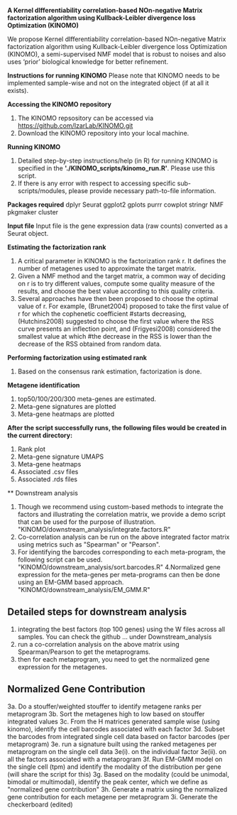 **A Kernel dIfferentiability correlation-based NOn-negative Matrix factorization algorithm using Kullback-Leibler divergence loss Optimization (KINOMO)**

We propose Kernel dIfferentiability correlation-based NOn-negative Matrix factorization algorithm using Kullback-Leibler divergence loss Optimization (KINOMO), a semi-supervised NMF model that is robust to noises and also uses ‘prior’ biological knowledge for better refinement.

**Instructions for running KINOMO**
Please note that KINOMO needs to be implemented sample-wise and not on the integrated object (if at all it exists).

**Accessing the KINOMO repository**

1. The KINOMO repsository can be accessed via https://github.com/IzarLab/KINOMO.git
2. Download the KINOMO repository into your local machine.


**Running KINOMO**
1. Detailed step-by-step instructions/help (in R) for running KINOMO is specified in the **'./KINOMO_scripts/kinomo_run.R'**. Please use this script.
2. If there is any error with respect to accessing specific sub-scripts/modules, please provide necessary path-to-file information.

**Packages required**
dplyr
Seurat
ggplot2
gplots
purrr
cowplot
stringr
NMF
pkgmaker
cluster

**Input file**
Input file is the gene expression data (raw counts) converted as a Seurat object.

**Estimating the factorization rank**
1. A critical parameter in KINOMO is the factorization rank r. It defines the number of metagenes used to approximate the target matrix. 
2. Given a NMF method and the target matrix, a common way of deciding on r is to try different values, compute some quality measure of the results, and choose the best value according to this quality criteria.
3. Several approaches have then been proposed to choose the optimal value of r. For example, (Brunet2004) proposed to take the first value of r for which the cophenetic coefficient #starts decreasing, (Hutchins2008) suggested to choose the first value where the RSS curve presents an inflection point, and (Frigyesi2008) considered the smallest value at which #the decrease in the RSS is lower than the decrease of the RSS obtained from random data.

**Performing factorization using estimated rank**
1. Based on the consensus rank estimation, factorization is done.

**Metagene identification**
1. top50/100/200/300 meta-genes are estimated.
2. Meta-gene signatures are plotted
3. Meta-gene heatmaps are plotted

**After the script successfully runs, the following files would be created in the current directory:**
1. Rank plot
2. Meta-gene signature UMAPS
3. Meta-gene heatmaps
4. Associated .csv files
5. Associated .rds files

** Downstream analysis
1. Though we recommend using custom-based methods to integrate the factors and illustrating the correlation matrix, we provide a demo script that can be used for the purpose of illustration.
"KINOMO/downstream_analysis/integrate.factors.R"
2. Co-correlation analysis can be run on the above integrated factor matrix using metrics such as "Spearman" or "Pearson".
3. For identifying the barcodes corresponding to each meta-program, the following script can be used.
"KINOMO/downstream_analysis/sort.barcodes.R"
4.Normalized gene expression for the meta-genes per meta-programs can then be done using an EM-GMM based approach.
"KINOMO/downstream_analysis/EM_GMM.R"

Detailed steps for downstream analysis
--------------------------------------
1. integrating the best factors (top 100 genes) using the W files across all samples. You can check the github ... under Downstream_analysis
2. run a co-correlation analysis on the above matrix using Spearman/Pearson to get the metaprograms.
3. then for each metaprogram, you need to get the normalized gene expression for the metagenes.

Normalized Gene Contribution
--------------------------------------
3a. Do a stouffer/weighted stouffer to identify metagene ranks per metaprogram
3b. Sort the metagenes high to low based on stouffer integrated values
3c. From the H matrices generated sample wise (using kinomo), identify the cell barcodes associated with each factor
3d. Subset the barcodes from integrated single cell data based on factor barcodes (per metaprogram)
3e. run a signature built using the ranked metagenes per metaprogram on the single cell data
       3e(i). on the individual factor
       3e(ii). on all the factors associated with a metaprogram
3f. Run EM-GMM model on the single cell (tpm) and identify the modality of the distribution per gene (will share the script for this)
3g. Based on the modality (could be unimodal, bimodal or multimodal), identify the peak center, which we define as "normalized gene contribution"
3h. Generate a matrix using the normalized gene contribution for each metagene per metaprogram
3i. Generate the checkerboard (edited) 
